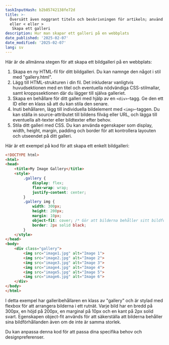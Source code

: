```yaml
---
taskInputHash: b2b85742138fe72d
title: >-
  Översätt även noggrant titeln och beskrivningen för artikeln; använd inte &
  eller < eller >
   Skapa ett galleri
description: Hur man skapar ett galleri på en webbplats
date_published: '2025-02-07'
date_modified: '2025-02-07'
lang: sv
---
```

Här är de allmänna stegen för att skapa ett bildgalleri på en webbplats:
1. Skapa en ny HTML-fil för ditt bildgalleri. Du kan namnge den något i stil med "gallery.html".
2. Lägg till HTML-strukturen i din fil. Det inkluderar vanligtvis huvudsektionen med en titel och eventuella nödvändiga CSS-stilmallar, samt kroppssektionen där du lägger till själva galleriet.
3. Skapa en behållare för ditt galleri med hjälp av en `<div>`-tagg. Ge den ett ID eller en klass så att du kan stila den senare.
4. Inuti behållaren, lägg till individuella bildelement med `<img>`-taggen. Du kan ställa in source-attributet till bildens filväg eller URL, och lägga till eventuella alt-texter eller bildtexter efter behov.
5. Stila ditt galleri med CSS. Du kan använda egenskaper som display, width, height, margin, padding och border för att kontrollera layouten och utseendet på ditt galleri.

Här är ett exempel på kod för att skapa ett enkelt bildgalleri:

```html
<!DOCTYPE html>
<html>
<head>
	<title>My Image Gallery</title>
	<style>
		.gallery {
			display: flex;
			flex-wrap: wrap;
			justify-content: center;
		}
		.gallery img {
			width: 300px;
			height: 200px;
			margin: 10px;
			object-fit: cover; /* Gör att bilderna behåller sitt bildförhållande även om de inte är samma storlek */
			border: 2px solid black;
		}
	</style>
</head>
<body>
	<div class="gallery">
		<img src="image1.jpg" alt="Image 1">
		<img src="image2.jpg" alt="Image 2">
		<img src="image3.jpg" alt="Image 3">
		<img src="image4.jpg" alt="Image 4">
		<img src="image5.jpg" alt="Image 5">
		<img src="image6.jpg" alt="Image 6">
	</div>
</body>
</html>
```

I detta exempel har galleribehållaren en klass av "gallery" och är stylad med flexbox för att arrangera bilderna i ett rutnät. Varje bild har en bredd på 300px, en höjd på 200px, en marginal på 10px och en kant på 2px solid svart. Egenskapen object-fit används för att säkerställa att bilderna behåller sina bildförhållanden även om de inte är samma storlek.

Du kan anpassa denna kod för att passa dina specifika behov och designpreferenser.
